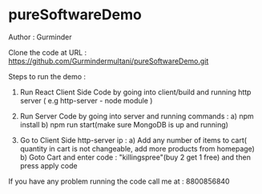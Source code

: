 # pureSoftwareDemo
Author : Gurminder

Clone the code at URL : https://github.com/Gurmindermultani/pureSoftwareDemo.git

Steps to run the demo : 
1) Run React Client Side Code by going into client/build and running http server ( e.g http-server - node module )
2) Run Server Code by going into server and running commands : 
	a) npm install
	b) npm run start(make sure MongoDB is up and running)

3) Go to Client Side http-server ip : 
	a) Add any number of items to cart( quantity in cart is not changeable, add more products from homepage)
	b) Goto Cart and enter code : "killingspree"(buy 2 get 1 free) and then press apply code

If you have any problem running the code call me at : 8800856840